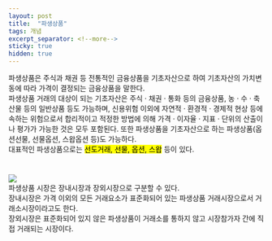 ```yaml
---
layout: post
title:  "파생상품"
tags: 개념
excerpt_separator: <!--more-->
sticky: true
hidden: true
---
```


<p>
  파생상품은 주식과 채권 등 전통적인 금융상품을 기초자산으로 하여 기초자산의 가치변동에 따라 가격이 결정되는 금융상품을 말한다.<br>
  파생상품 거래의 대상이 되는 기초자산은 주식 · 채권 · 통화 등의 금융상품, 농 · 수 · 축산물 등의 일반상품 등도 가능하며, 신용위험 이외에 자연적 · 환경적 · 경제적 현상 등에 속하는 위험으로서 합리적이고 적정한 방법에 의해 가격 · 이자율 · 지표 · 단위의 산출이나 평가가 가능한 것은 모두 포함된다. 또한 파생상품을 기초자산으로 하는 파생상품(옵션선물, 선물옵션, 스왑옵션 등)도 가능하다.<br>
  대표적인 파생상품으로는 <mark color:blue>선도거래, 선물, 옵션, 스왑</mark> 등이 있다.<br>
</p>
<p style="margin-top:40px;">
  <img src="https://user-images.githubusercontent.com/79431837/144624313-1c827af8-ff27-4453-ae2c-23a0d1d85c70.jpg"><br>
  파생상품 시장은 장내시장과 장외시장으로 구분할 수 있다.<br>
  장내시장은 가격 이외의 모든 거래요소가 표준화되어 있는 파생상품 거래시장으로서 거래소시장이라고도 한다.<br> 
  장외시장은 표준화되어 있지 않은 파생상품이 거래소를 통하지 않고 시장참가자 간에 직접 거래되는 시장이다.
</p>
